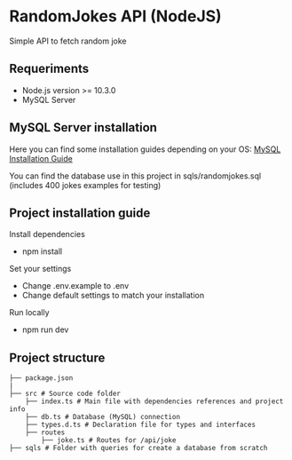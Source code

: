 # RandomJokes API (NodeJS)

Simple API to fetch random joke

## Requeriments
- Node.js version >= 10.3.0
- MySQL Server

## MySQL Server installation

Here you can find some installation guides depending on your OS:
[MySQL Installation Guide](https://dev.mysql.com/doc/mysql-installation-excerpt/8.0/en/)

You can find the database use in this project in sqls/randomjokes.sql (includes 400 jokes examples for testing)

## Project installation guide
Install dependencies
 - npm install

Set your settings
 - Change .env.example to .env
 - Change default settings to match your installation

Run locally
 - npm run dev

## Project structure

```
├── package.json
|
├── src # Source code folder
    ├── index.ts # Main file with dependencies references and project info
    ├── db.ts # Database (MySQL) connection
    ├── types.d.ts # Declaration file for types and interfaces
    ├── routes
        ├── joke.ts # Routes for /api/joke
├── sqls # Folder with queries for create a database from scratch
```